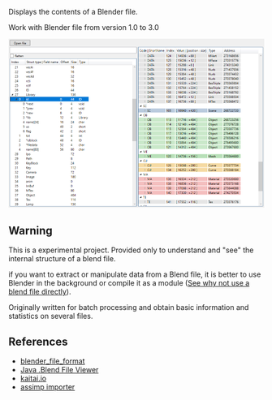 
Displays the contents of a Blender file.

Work with Blender file from version 1.0 to 3.0

![](./Capture.png)

## Warning

This is a experimental project.
Provided only to understand and "see" the internal structure of a blend file.

if you want to extract or manipulate  data from a Blend file, it is better to use Blender in the background or compile it as a module ([See why not use a blend file directly](https://devtalk.blender.org/t/blender-file-format-import-library/17730)).

Originally written for batch processing and obtain basic information and statistics on several files. 

## References
- [blender_file_format](https://developer.blender.org/diffusion/B/browse/master/doc/blender_file_format/)
- [Java .Blend File Viewer](https://github.com/homacs/org.cakelab.blender.fileviewer)
- [kaitai.io](https://formats.kaitai.io/blender_blend/index.html)
- [assimp importer](https://github.com/assimp/assimp/blob/master/code/AssetLib/Blender)
